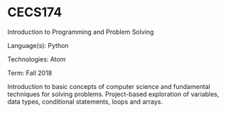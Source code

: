 # CECS174

Introduction to Programming and Problem Solving

Language(s): Python

Technologies: Atom

Term: Fall 2018

Introduction to basic concepts of computer science and fundamental techniques for solving problems. Project-based exploration of variables, data types, conditional statements, loops and arrays.
